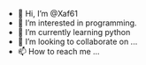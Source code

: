 - 👋 Hi, I’m @Xaf61
- 👀 I’m interested in programming. 
- 🌱 I’m currently learning python
- 💞️ I’m looking to collaborate on ...
- 📫 How to reach me ...

<!---
Xaf61/Xaf61 is a ✨ special ✨ repository because its `README.md` (this file) appears on your GitHub profile.
You can click the Preview link to take a look at your changes.
--->
